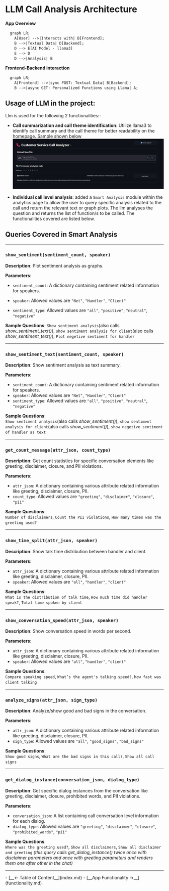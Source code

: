 # __LLM Call Analysis Architecture__

__App Overview__

``` mermaid
  graph LR;
    A[User] -->|Interacts with| B[Frontend];
    B -->|Textual Data| D[Backend];
    D --> E[AI Model - llama3]
    E --> D
    D -->|Analysis| B
```

__Frontend-Backend interaction__
``` mermaid
  graph LR;
    A[Frontend] -->|sync POST: Textual Data| B[Backend];
    B -->|async GET: Personalized Functions using Llama| A;
```

## __Usage of LLM in the project__: 

Llm is used for the following 2 functionalities:-

- __Call summarization and call theme identification__: Utilize llama3 to identify call summary and the call theme for better readability on the homepage. Sample shown below
![alt text](home_page.png)

- __Individual call level analysis__: added a `Smart Analysis` module within the analytics page to allow the user to query specific analysis related to the call and return the relevant text or graph plots. The llm analyses the question and returns the list of function/s to be called. The functionalities covered are listed below.


## __Queries Covered in Smart Analysis__

---

### `show_sentiment(sentiment_count, speaker)`

**Description**: Plot sentiment analysis as graphs.

**Parameters**:

- `sentiment_count`:  A dictionary containing sentiment related information for speakers.

- `speaker`: Allowed values are `"Net"`, `"Handler"`, `"Client"`  

- `sentiment_type`: Allowed values are `"all"`, `"positive"`, `"neutral"`, `"negative"`

**Sample Questions**: 
`Show sentiment analysis`(also calls *show_sentiment_text()*), `show sentiment analysis for client`(also calls *show_sentiment_text()*), `Plot negetive sentiment for handler`

---

### `show_sentiment_text(sentiment_count, speaker)`

**Description**: Show sentiment analysis as text summary.

**Parameters**:

- `sentiment_count`: A dictionary containing sentiment related information for speakers.  
- `speaker`: Allowed values are `"Net"`, `"Handler"`, `"Client"`  
- `sentiment_type`: Allowed values are `"all"`, `"positive"`, `"neutral"`, `"negative"`

**Sample Questions**:  
`Show sentiment analysis`(also calls *show_sentiment()*), `show sentiment analysis for client`(also calls *show_sentiment()*), `show negetive sentiment of handler as text`

---

### `get_count_message(attr_json, count_type)`

**Description**: Get count statistics for specific conversation elements like greeting, disclaimer, closure, and PII violations.

**Parameters**:

- `attr_json`: A dictionary containing various attribute related information like greeting, disclaimer, closure, PII.  
- `count_type`: Allowed values are `"greeting"`, `"disclaimer"`, `"closure"`, `"pii"`

**Sample Questions**:  
`Number of disclaimers`, `Count the PII violations`, `How many times was the greeting used?`

---

### `show_time_split(attr_json, speaker)`

**Description**: Show talk time distribution between handler and client.

**Parameters**:

- `attr_json`: A dictionary containing various attribute related information like greeting, disclaimer, closure, PII.  
- `speaker`: Allowed values are `"all"`, `"handler"`, `"client"`

**Sample Questions**:  
`What is the distribution of talk time`, `How much time did handler speak?`, `Total time spoken by client`

---

### `show_conversation_speed(attr_json, speaker)`

**Description**: Show conversation speed in words per second.

**Parameters**:

- `attr_json`: A dictionary containing various attribute related information like greeting, disclaimer, closure, PII.  
- `speaker`: Allowed values are `"all"`, `"handler"`, `"client"`

**Sample Questions**:  
`Compare speaking speed`, `What’s the agent's talking speed?`, `how fast was client talking`

---

### `analyze_signs(attr_json, sign_type)`

**Description**: Analyze/show good and bad signs in the conversation.

**Parameters**:

- `attr_json`: A dictionary containing various attribute related information like greeting, disclaimer, closure, PII.  
- `sign_type`: Allowed values are `"all"`, `"good_signs"`, `"bad_signs"`

**Sample Questions**:  
`Show good signs`, `What are the bad signs in this call?`, `Show all call signs`

---

### `get_dialog_instance(conversation_json, dialog_type)`

**Description**: Get specific dialog instances from the conversation like greeting, disclaimer, closure, prohibited words, and PII violations.

**Parameters**:

- `conversation_json`: A list containing call conversation level information for each dialog.  
- `dialog_type`: Allowed values are `"greeting"`, `"disclaimer"`, `"closure"`, `"prohibited_words"`, `"pii"`

**Sample Questions**:  
`Where was the greeting used?`, `Show all disclaimers`, `Show all disclaimer and greeting` *(this query calls get_dialog_instance() twice once with disclaimer parameters and once with greeting parameters and renders them one after other in the chat)*

---


<div class="grid cards" markdown>
  - [__<- Table of Content__](index.md)
  - [__App Functionality ->__](functionality.md)
</div>